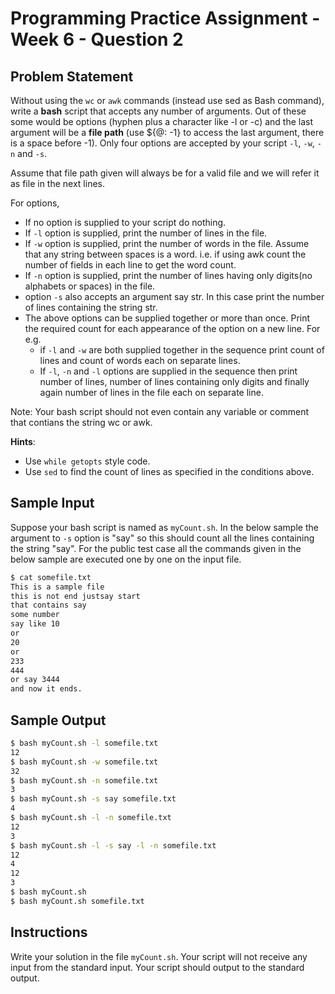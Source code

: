 # Programming Practice Assignment - Week 6 - Question 2

## Problem Statement

Without using the `wc` or `awk` commands (instead use sed as Bash command),
write a **bash** script that accepts any number of arguments.
Out of these some would be options (hyphen plus a character like -l or -c)
and the last argument will be a **file path**
(use ${@: -1} to access the last argument, there is a space before -1).
Only four options are accepted by your script `-l`, `-w`, `-n` and `-s`.

Assume that file path given will always be for a valid file and we will refer it as file in the next lines.

For options,

- If no option is supplied to your script do nothing.
- If `-l` option is supplied, print the number of lines in the file.
- If `-w` option is supplied, print the number of words in the file.
  Assume that any string between spaces is a word.
  i.e. if using awk count the number of fields in each line to get the word count.
- If `-n` option is supplied, print the number of lines having only digits(no alphabets or spaces) in the file.
- option `-s` also accepts an argument say str.
  In this case print the number of lines containing the string str.
- The above options can be supplied together or more than once.
  Print the required count for each appearance of the option on a new line. For e.g.
  - if `-l` and `-w` are both supplied together in the sequence print count of lines and count of words each on separate lines.
  - If `-l`, `-n` and `-l` options are supplied in the sequence then print number of lines, number of lines containing only digits and finally again number of lines in the file each on separate line.

Note: Your bash script should not even contain any variable or comment that contians the string wc or awk.

**Hints**:

- Use `while getopts` style code.
- Use `sed` to find the count of lines as specified in the conditions above.

## Sample Input

Suppose your bash script is named as `myCount.sh`.
In the below sample the argument to `-s` option is "say" so this should count all the lines containing the string "say".
For the public test case all the commands given in the below sample are executed one by one on the input file.


```bash
$ cat somefile.txt
This is a sample file
this is not end justsay start
that contains say
some number
say like 10
or
20
or
233
444
or say 3444
and now it ends.
```

## Sample Output

```bash
$ bash myCount.sh -l somefile.txt
12
$ bash myCount.sh -w somefile.txt
32
$ bash myCount.sh -n somefile.txt
3
$ bash myCount.sh -s say somefile.txt
4
$ bash myCount.sh -l -n somefile.txt
12
3
$ bash myCount.sh -l -s say -l -n somefile.txt
12
4
12
3
$ bash myCount.sh
$ bash myCount.sh somefile.txt
```

## Instructions

Write your solution in the file `myCount.sh`.
Your script will not receive any input from the standard input.
Your script should output to the standard output.
